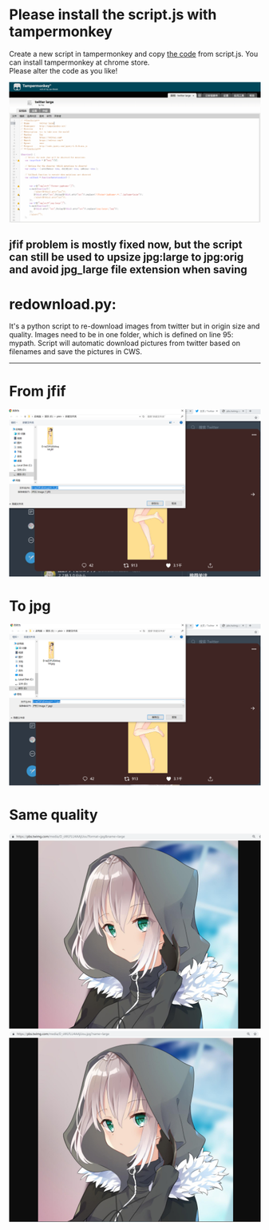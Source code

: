 # Please install the script.js with tampermonkey
Create a new script in tampermonkey and copy <a href="https://github.com/azuse/twitter-jpglarge-to-jpg/blob/master/script.js">the code</a> from script.js.
You can install tampermonkey at chrome store.  
Please alter the code as you like!

![](https://raw.githubusercontent.com/azuse/twitter-jfif2jpg/master/pics/tampermonkey.png)
## jfif problem is mostly fixed now, but the script can still be used to upsize jpg:large to jpg:orig and avoid jpg_large file extension when saving
# redownload.py:
It's a python script to re-download images from twitter but in origin size and quality. Images need to be in one folder, which is defined on line 95: mypath. Script will automatic download pictures from twitter based on filenames and save the pictures in CWS.

---
# From jfif
![](https://raw.githubusercontent.com/azuse/twitter-jfif2jpg/master/pics/jfif.png)

# To jpg
![](https://raw.githubusercontent.com/azuse/twitter-jfif2jpg/master/pics/jpg.png)

# Same quality
![](https://raw.githubusercontent.com/azuse/twitter-jfif2jpg/master/pics/diff1.png)
![](https://raw.githubusercontent.com/azuse/twitter-jfif2jpg/master/pics/diff2.png)
